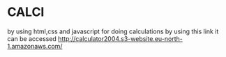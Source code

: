 # CALCI
by using html,css and javascript  for doing calculations
by using this link it can be accessed
http://calculator2004.s3-website.eu-north-1.amazonaws.com/
